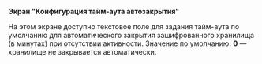 **Экран "Конфигурация тайм-аута автозакрытия"**

На этом экране доступно текстовое поле для задания тайм-аута по умолчанию для автоматического закрытия зашифрованного хранилища (в минутах) при отсутствии активности. 
Значение по умолчанию: **0** — хранилище не закрывается автоматически.